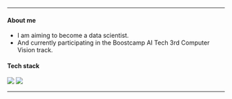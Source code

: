 ***

#### About me
- I am aiming to become a data scientist.
- And currently participating in the Boostcamp AI Tech 3rd Computer Vision track.

#### Tech stack
<img src="https://img.shields.io/badge/Python-blue?style=flat&logo=Python&logoColor=white"/> <img src="https://img.shields.io/badge/Pytorch-orange?style=flat&logo=Pytorch&logoColor=white"/>

***
